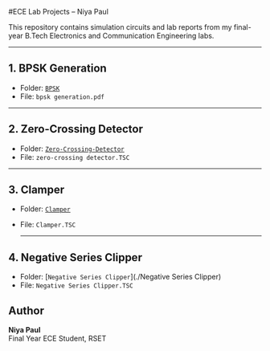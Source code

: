 #ECE Lab Projects – Niya Paul

This repository contains simulation circuits and lab reports from my final-year B.Tech Electronics and Communication Engineering labs.

---

## 1. BPSK Generation
- Folder: [`BPSK`](./BPSK)
- File: `bpsk generation.pdf`

---

## 2. Zero-Crossing Detector
- Folder: [`Zero-Crossing-Detector`](./Zero-Crossing-Detector)
- File: `zero-crossing detector.TSC`

---

## 3. Clamper
- Folder: [`Clamper`](./Clamper)
- File: `Clamper.TSC`

  ---

## 4. Negative Series Clipper
- Folder: [`Negative Series Clipper`](./Negative Series Clipper)
- File: `Negative Series Clipper.TSC`

  



## Author
**Niya Paul**  
Final Year ECE Student, RSET  


